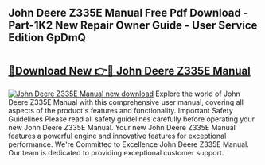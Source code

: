 ## John Deere Z335E Manual Free Pdf Download - Part-1K2 New Repair Owner Guide - User Service Edition GpDmQ

# <h2><a href="http://bc92327.oget.top/?id=John+Deere+Z335E+Manual">🔗Download New 👉🔴 John Deere Z335E Manual</a></h2>

[![John Deere Z335E Manual new download](https://i.imgur.com/5g1atiW.png)](http://bc92327.oget.top/?id=John+Deere+Z335E+Manual)
Explore the world of John Deere Z335E Manual with this comprehensive user manual, covering all aspects of the product's features and functionality. Important Safety Guidelines Please read all safety guidelines carefully before operating your new John Deere Z335E Manual. Your new John Deere Z335E Manual features a powerful engine and innovative features for exceptional performance. We're Committed to Excellence John Deere Z335E Manual. Our team is dedicated to providing exceptional customer support.
